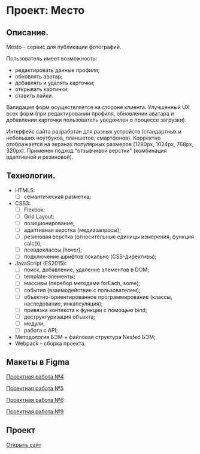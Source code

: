 # Проект: Место

## Описание.
Mesto - сервис для публикации фотографий.

Пользователь имеет возможность:
- редактировать данные профиля;
- обновлять аватар;
- добавлять и удалять карточки;
- открывать картинки;
- ставить лайки.

Валидация форм осуществляется на стороне клиента.
Улучшенный UX всех форм (при редактировании профиля, обновлении аватара и добавлении карточки пользователь уведомлен о процессе загрузки).

Интерфейс сайта разработан для разных устройств (стандартных и небольших ноутбуков, планшетов, смартфонов). Корректно отображается на экранах популярных размеров (1280px, 1024px, 768px, 320px). Применен подход "отзывчивой верстки" (комбинация адаптивной и резиновой).

## Технологии.
- HTML5:
  - [ ] семантическая разметка;
- CSS3:
  - [ ] Flexbox;
  - [ ] Grid Layout;
  - [ ] позиционирование;
  - [ ] адаптивная верстка (медиазапросы);
  - [ ] резиновая верстка (относительные единицы измерения, функция calc());
  - [ ] псевдоклассы (hover);
  - [ ] подключение шрифтов локально (CSS-директивы);
- JavaScript (ES2015):
  - [ ] поиск, добавление, удаление элементов в DOM;
  - [ ] template-элементы;
  - [ ] массивы (перебор методами forEach, some);
  - [ ] события (взаимодействие с пользователем);
  - [ ] объектно-ориентированное программирование (классы, наследование, инкапсуляция);
  - [ ] привязка контекста к функции с помощью bind;
  - [ ] деструктуризация объекта;
  - [ ] модули;
  - [ ] работа с API;
- Методология БЭМ + файловая структура Nested БЭМ;
- Webpack - сборка проекта.

## Макеты в Figma
[Проектная работа №4](https://www.figma.com/file/2cn9N9jSkmxD84oJik7xL7/JavaScript.-Sprint-4?node-id=0%3A1)

[Проектная работа №5](https://www.figma.com/file/bjyvbKKJN2naO0ucURl2Z0/JavaScript.-Sprint-5?node-id=0%3A1&t=Efe7tBhpCUOOGqIU-0)

[Проектная работа №6](https://www.figma.com/file/kRVLKwYG3d1HGLvh7JFWRT/JavaScript.-Sprint-6?node-id=0%3A1)

[Проектная работа №9](https://www.figma.com/file/PSdQFRHoxXJFs2FH8IXViF/JavaScript.-Sprint-9?node-id=0-1&t=fhJ2oZvTXStleHv2-0)

## Проект
[Открыть сайт](https://juliadik.github.io/mesto/)

